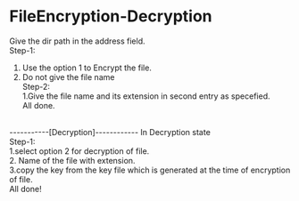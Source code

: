 # FileEncryption-Decryption
Give the dir path in the address field.<br/>
Step-1:<br/>
  1. Use the option 1 to Encrypt the file.<br/>
  2. Do not give the file name<br/>
Step-2:<br/>
  1.Give the file name and its extension in second entry as specefied.<br/>
  All done.<br/>
<br/>
-----------[Decryption]------------
In Decryption state<br/>
Step-1:<br/>
  1.select option 2 for decryption of file.<br/>
  2. Name of the file with extension.<br/>
  3.copy the key from the key file which is generated at the time of encryption of file.<br/>
  All done!<br/>
